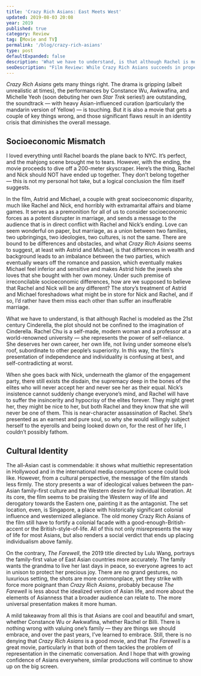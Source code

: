 ```yaml
---
title: 'Crazy Rich Asians: East Meets West'
updated: 2019-08-03 20:08
year: 2019
published: true
category: Review
tag: [Movie and TV]
permalink: '/blog/crazy-rich-asians'
type: post
defaultExpanded: false
description: 'What we have to understand, is that although Rachel is modeled as the 21st century Cinderella, the plot should not be confined to the imagination of Cinderella. '
seoDescription: "Film Review: While Crazy Rich Asians succeeds in propelling Asian elements into an international blockbuster, I wish the film's Cinderella story had a more modern core. Although Rachel is modeled as a 21st century Cinderella, the plot should not be confined to the imagination of Cinderella. "
---
```


_Crazy Rich Asians_ gets many things right. The drama is gripping (albeit unrealistic at times), the performances by Constance Wu, Awkwafina, and Michelle Yeoh (soon debuting her own _Star Trek_ series!) are outstanding, the soundtrack — with heavy Asian-influenced curation (particularly the mandarin version of Yellow) — is touching. But it is also a movie that gets a couple of key things wrong, and those significant flaws result in an identity crisis that diminishes the overall message.

## Socioeconomic Mismatch

I loved everything until Rachel boards the plane back to NYC. It’s perfect, and the mahjong scene brought me to tears. However, with the ending, the movie proceeds to dive off a 200-meter skyscraper. Here’s the thing, Rachel and Nick should NOT have ended up together. They don’t belong together — this is not my personal hot take, but a logical conclusion the film itself suggests.

In the film, Astrid and Michael, a couple with great socioeconomic disparity, much like Rachel and Nick, end horribly with extramarital affairs and blame games. It serves as a premonition for all of us to consider socioeconomic forces as a potent disrupter in marriage, and sends a message to the audience that is in direct conflict with Rachel and Nick’s ending. Love can seem wonderful on paper, but marriage, as a union between two families, two upbringings, two ideologies, two cultures, is not the same. There are bound to be differences and obstacles, and what _Crazy Rich Asians_ seems to suggest, at least with Astrid and Michael, is that differences in wealth and background leads to an imbalance between the two parties, which eventually wears off the romance and passion, which eventually makes Michael feel inferior and sensitive and makes Astrid hide the jewels she loves that she bought with her own money. Under such premise of irreconcilable socioeconomic differences, how are we supposed to believe that Rachel and Nick will be any different? The story’s treatment of Astrid and Michael foreshadows what might be in store for Nick and Rachel, and if so, I’d rather have them miss each other than suffer an insufferable marriage.

What we have to understand, is that although Rachel is modeled as the 21st century Cinderella, the plot should not be confined to the imagination of Cinderella. Rachel Chu is a self-made, modern woman and a professor at a world-renowned university — she represents the power of self-reliance. She deserves her own career, her own life, not living under someone else’s roof, subordinate to other people’s superiority. In this way, the film's presentation of independence and individuality is confusing at best, and self-contradicting at worst.

When she goes back with Nick, underneath the glamor of the engagement party, there still exists the disdain, the supremacy deep in the bones of the elites who will never accept her and never see her as their equal. Nick’s insistence cannot suddenly change everyone’s mind, and Rachel will have to suffer the insincerity and hypocrisy of the elites forever. They might greet her, they might be nice to her, but both Rachel and they know that she will never be one of them. This is near-character assassination of Rachel. She’s presented as an earnest and pure soul, so why she would willingly subject herself to the eyerolls and being looked down on, for the rest of her life, I couldn’t possibly fathom.

## Cultural Identity

The all-Asian cast is commendable: it shows what multiethic representation in Hollywood and in the international media consumption scene could look like. However, from a cultural perspective, the message of the film stands less firmly. The story presents a war of ideological values between the pan-Asian family-first culture and the Western desire for individual liberation. At its core, the film seems to be praising the Western way of life and derogatory towards the Eastern one, painting it as the antagonist. The set location, even, is Singapore, a place with historically significant colonial influence and westernized allegiance. The old money Crazy Rich Asians of the film still have to fortify a colonial facade with a good-enough-British-accent or the British-style-of-life. All of this not only misrepresents the way of life for most Asians, but also renders a social verdict that ends up placing individualism above family.

On the contrary, _The Farewell_, the 2019 title directed by Lulu Wang, portrays the family-first value of East Asian countries more accurately. The family wants the grandma to live her last days in peace, so everyone agrees to act in unison to protect her precious joy. There are no grand gestures, no luxurious setting, the shots are more commonplace, yet they strike with force more poignant than _Crazy Rich Asians_, probably because _The Farewell_ is less about the idealized version of Asian life, and more about the elements of Asianness that a broader audience can relate to. The more universal presentation makes it more human.

A mild takeaway from all this is that Asians are cool and beautiful and smart, whether Constance Wu or Awkwafina, whether Rachel or Billi. There is nothing wrong with valuing one’s family — they are things we should embrace, and over the past years, I’ve learned to embrace. Still, there is no denying that _Crazy Rich Asians_ is a good movie, and that _The Farewell_ is a great movie, particularly in that both of them tackles the problem of representation in the cinematic conversation. And I hope that with growing confidence of Asians everywhere, similar productions will continue to show up on the big screen.
